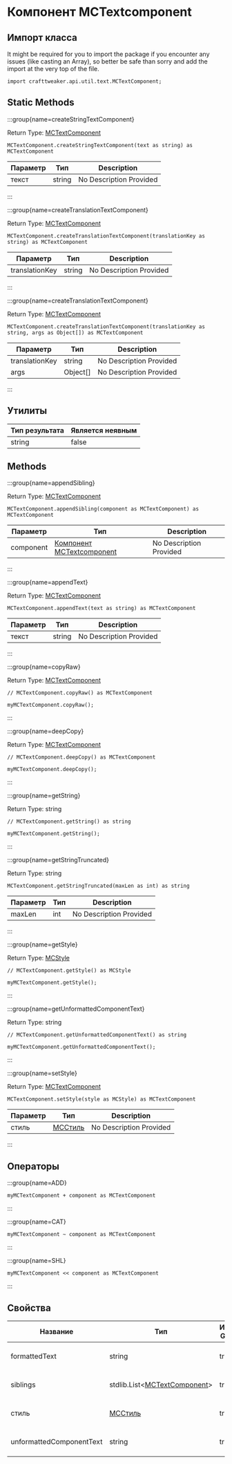 # Компонент MCTextcomponent

## Импорт класса

It might be required for you to import the package if you encounter any issues (like casting an Array), so better be safe than sorry and add the import at the very top of the file.
```zenscript
import crafttweaker.api.util.text.MCTextComponent;
```


## Static Methods

:::group{name=createStringTextComponent}

Return Type: [MCTextComponent](/vanilla/api/util/text/MCTextComponent)

```zenscript
MCTextComponent.createStringTextComponent(text as string) as MCTextComponent
```

| Параметр | Тип    | Description             |
| -------- | ------ | ----------------------- |
| текст    | string | No Description Provided |


:::

:::group{name=createTranslationTextComponent}

Return Type: [MCTextComponent](/vanilla/api/util/text/MCTextComponent)

```zenscript
MCTextComponent.createTranslationTextComponent(translationKey as string) as MCTextComponent
```

| Параметр       | Тип    | Description             |
| -------------- | ------ | ----------------------- |
| translationKey | string | No Description Provided |


:::

:::group{name=createTranslationTextComponent}

Return Type: [MCTextComponent](/vanilla/api/util/text/MCTextComponent)

```zenscript
MCTextComponent.createTranslationTextComponent(translationKey as string, args as Object[]) as MCTextComponent
```

| Параметр       | Тип      | Description             |
| -------------- | -------- | ----------------------- |
| translationKey | string   | No Description Provided |
| args           | Object[] | No Description Provided |


:::

## Утилиты

| Тип результата | Является неявным |
| -------------- | ---------------- |
| string         | false            |

## Methods

:::group{name=appendSibling}

Return Type: [MCTextComponent](/vanilla/api/util/text/MCTextComponent)

```zenscript
MCTextComponent.appendSibling(component as MCTextComponent) as MCTextComponent
```

| Параметр  | Тип                                                                 | Description             |
| --------- | ------------------------------------------------------------------- | ----------------------- |
| component | [Компонент MCTextcomponent](/vanilla/api/util/text/MCTextComponent) | No Description Provided |


:::

:::group{name=appendText}

Return Type: [MCTextComponent](/vanilla/api/util/text/MCTextComponent)

```zenscript
MCTextComponent.appendText(text as string) as MCTextComponent
```

| Параметр | Тип    | Description             |
| -------- | ------ | ----------------------- |
| текст    | string | No Description Provided |


:::

:::group{name=copyRaw}

Return Type: [MCTextComponent](/vanilla/api/util/text/MCTextComponent)

```zenscript
// MCTextComponent.copyRaw() as MCTextComponent

myMCTextComponent.copyRaw();
```

:::

:::group{name=deepCopy}

Return Type: [MCTextComponent](/vanilla/api/util/text/MCTextComponent)

```zenscript
// MCTextComponent.deepCopy() as MCTextComponent

myMCTextComponent.deepCopy();
```

:::

:::group{name=getString}

Return Type: string

```zenscript
// MCTextComponent.getString() as string

myMCTextComponent.getString();
```

:::

:::group{name=getStringTruncated}

Return Type: string

```zenscript
MCTextComponent.getStringTruncated(maxLen as int) as string
```

| Параметр | Тип | Description             |
| -------- | --- | ----------------------- |
| maxLen   | int | No Description Provided |


:::

:::group{name=getStyle}

Return Type: [MCStyle](/vanilla/api/util/text/MCStyle)

```zenscript
// MCTextComponent.getStyle() as MCStyle

myMCTextComponent.getStyle();
```

:::

:::group{name=getUnformattedComponentText}

Return Type: string

```zenscript
// MCTextComponent.getUnformattedComponentText() as string

myMCTextComponent.getUnformattedComponentText();
```

:::

:::group{name=setStyle}

Return Type: [MCTextComponent](/vanilla/api/util/text/MCTextComponent)

```zenscript
MCTextComponent.setStyle(style as MCStyle) as MCTextComponent
```

| Параметр | Тип                                       | Description             |
| -------- | ----------------------------------------- | ----------------------- |
| стиль    | [MCСтиль](/vanilla/api/util/text/MCStyle) | No Description Provided |


:::


## Операторы

:::group{name=ADD}

```zenscript
myMCTextComponent + component as MCTextComponent
```

:::

:::group{name=CAT}

```zenscript
myMCTextComponent ~ component as MCTextComponent
```

:::

:::group{name=SHL}

```zenscript
myMCTextComponent << component as MCTextComponent
```

:::


## Свойства

| Название                 | Тип                                                                                      | Имеет Getter | Имеет Setter | Description             |
| ------------------------ | ---------------------------------------------------------------------------------------- | ------------ | ------------ | ----------------------- |
| formattedText            | string                                                                                   | true         | false        | No Description Provided |
| siblings                 | stdlib.List&lt;[MCTextComponent](/vanilla/api/util/text/MCTextComponent)&gt; | true         | false        | No Description Provided |
| стиль                    | [MCСтиль](/vanilla/api/util/text/MCStyle)                                                | true         | false        | No Description Provided |
| unformattedComponentText | string                                                                                   | true         | false        | No Description Provided |


